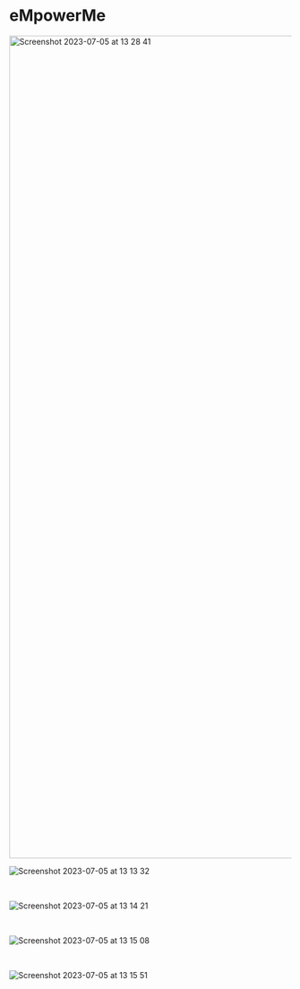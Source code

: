 # eMpowerMe

<img width="1468" alt="Screenshot 2023-07-05 at 13 28 41" src="https://github.com/gramscott/eMpowerMe/assets/120787031/6521317a-047d-4792-aa14-f6a1c435456f">

</br>


![Screenshot 2023-07-05 at 13 13 32](https://github.com/gramscott/eMpowerMe/assets/120787031/9bf6294f-7059-4f1a-a0e9-9da5f090b905)

</br>


![Screenshot 2023-07-05 at 13 14 21](https://github.com/gramscott/eMpowerMe/assets/120787031/8d10e5b9-4de2-4afc-975c-ef4e49496247)

</br>


![Screenshot 2023-07-05 at 13 15 08](https://github.com/gramscott/eMpowerMe/assets/120787031/4a80c871-8d3b-4573-ab05-e4cee5e52a8b)

</br>


![Screenshot 2023-07-05 at 13 15 51](https://github.com/gramscott/eMpowerMe/assets/120787031/5d1e47e6-b40e-4cfe-9190-9bc4b8032722)

</br>
